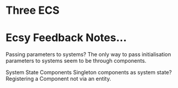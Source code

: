# Three ECS

# Ecsy Feedback Notes...

Passing parameters to systems?
The only way to pass initialisation parameters to systems seem to be through components.

System State Components
Singleton components as system state? Registering a Component not via an entity.



